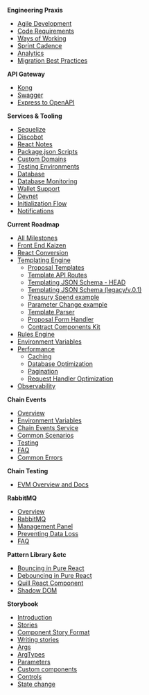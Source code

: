 **Engineering Praxis**
  - [Agile Development](Agile-Development)
  - [Code Requirements](Code-Requirements)
  - [Ways of Working](Ways-Of-Working)
  - [Sprint Cadence](Sprint-Cadence)
  - [Analytics](Analytics)
  - [Migration Best Practices](Database-Migrations)


**API Gateway**
  - [Kong](Kong)
  - [Swagger](Swagger)
  - [Express to OpenAPI](Express-OpenAPI-Generator)

**Services & Tooling**
  - [Sequelize](Sequelize)
  - [Discobot](Discobot)
  - [React Notes](React-Notes)
  - [Package.json Scripts](Package.json-Scripts)
  - [Custom Domains](Custom-Domains)
  - [Testing Environments](Testing-Environments)
  - [Database](Database)
  - [Database Monitoring](Database-Monitoring)
  - [Wallet Support](Wallet-Support)
  - [Devnet](Devnet)
  - [Initialization Flow](Initialization-Flow)
  - [Notifications](Notifications)

**Current Roadmap**
- [All Milestones](Milestones)
- [Front End Kaizen](Front-End)
- [React Conversion](React-Milestone)
- [Templating Engine](Template-Module)
  - [Proposal Templates](Proposal-Templates)
  - [Template API Routes](Template-API-Routes)
  - [Templating JSON Schema - HEAD](Template-Schema)
  - [Templating JSON Schema (legacy/v.0.1)](Template-Schema-v0.1)
  - [Treasury Spend example](treasury-spend-ex)
  - [Parameter Change example](param-change-ex)
  - [Template Parser](Template-Parser)
  - [Proposal Form Handler](Proposal-Form-Handler)
  - [Contract Components Kit](Contract-Components-Kit)
- [Rules Engine](Rules-Module)
- [Environment Variables](Environment-Variables)
- [Performance](Performance)
  - [Caching](Caching)
  - [Database Optimization](Database-Optimization)
  - [Pagination](Pagination)
  - [Request Handler Optimization](Request-Handler-Optimization)
- [Observability](Observability)


**Chain Events**
- [Overview](Chain-Events-Overview)
- [Environment Variables](Chain-Events-Environment-Variables)
- [Chain Events Service](Chain-Events-Service)
- [Common Scenarios](Chain-Events-Service-Common-Scenarios)
- [Testing](Chain-Events-Testing)
- [FAQ](Chain-Events-Service-FAQ)
- [Common Errors](Chain-Events-Service-Common-Errors)

**Chain Testing**
- [EVM Overview and Docs](Chain-Testing-Overview)

**RabbitMQ**
  - [Overview](RabbitMQ-Overview)
  - [RabbitMQ](RabbitMQ)
  - [Management Panel](RabbitMQ-Management-Panel)
  - [Preventing Data Loss](RabbitMQ-Preventing-Data-Loss)
  - [FAQ](RabbitMQ-FAQ)

**Pattern Library &etc**
- [Bouncing in Pure React](Bouncing-In-Pure-React
)
- [Debouncing in Pure React](Debouncing-in-Pure-React)
- [Quill React Component](quill-component)
- [Shadow DOM](shadow-dom)

**Storybook**
- [Introduction](Storybook-Introduction)
- [Stories](Storybook-Stories)
- [Component Story Format](Storybook-Component-Story-Format)
- [Writing stories](Storybook-Writing-stories)
- [Args](Storybook-Args)
- [ArgTypes](Storybook-ArgTypes)
- [Parameters](Storybook-Parameters)
- [Custom components](Storybook-Custom-components)
- [Controls](Storybook-Controls)
- [State change](Storybook-State-change)

